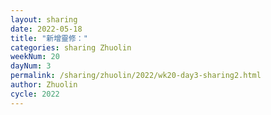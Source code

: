 ```yaml
---
layout: sharing
date: 2022-05-18
title: "新增靈修："
categories: sharing Zhuolin
weekNum: 20
dayNum: 3
permalink: /sharing/zhuolin/2022/wk20-day3-sharing2.html
author: Zhuolin
cycle: 2022
---  
```

